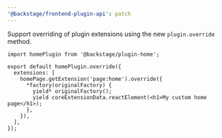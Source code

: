 ```yaml
---
'@backstage/frontend-plugin-api': patch
---
```


Support overriding of plugin extensions using the new `plugin.override` method.

```tsx
import homePlugin from '@backstage/plugin-home';

export default homePlugin.override({
  extensions: [
    homePage.getExtension('page:home').override({
      *factory(originalFactory) {
        yield* originalFactory();
        yield coreExtensionData.reactElement(<h1>My custom home page</h1>);
      },
    }),
  ],
});
```

